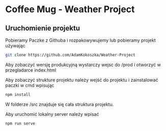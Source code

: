 # Coffee Mug - Weather Project

## Uruchomienie projektu
Pobieramy Paczke z Githuba i rozpakowywujemy lub pobieramy projekt używając
```bash
git clone https://github.com/AdamKokoszka/Weather-Project
```
Aby zobaczyć wersję produkcyjną wystarczy wejsc do /prod i otworzyć w przegladarce index.html

Aby zobaczyć strukture projektu należy wejść do projektu i zainstalować paczki w cmd wpisując
```bash
npm install
```
W folderze /src znajduje się cała struktura projektu.

Aby uruchomić lokalny server należy wpisać
```bash
npm run serve
```

